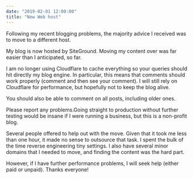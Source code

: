```yaml
---
date: "2019-02-01 12:00:00"
title: "New Web host"
---
```




Following my recent blogging problems, the majority advice I received was to move to a different host.

My blog is now hosted by SiteGround. Moving my content over was far easier than I anticipated, so far.

I am no longer using Cloudflare to cache everything so your queries should hit directly my blog engine. In particular, this means that comments should work properly (comment and then see your comment). I will still rely on Cloudflare for performance, but hopefully not to keep the blog alive.

You should also be able to comment on all posts, including older ones.

Please report any problems.Going straight to production without further testing would be insane if I were running a business, but this is a non-profit blog.

Several people offered to help out with the move. Given that it took me less than one hour, it made no sense to outsource that task. I spent the bulk of the time reverse engineering tiny settings. I also have several minor domains that I needed to move, and finding the content was the hard part.

However, if I have further performance problems, I will seek help (either paid or unpaid). Thanks everyone!

